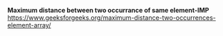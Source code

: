**Maximum distance between two occurrance of same element-IMP**
https://www.geeksforgeeks.org/maximum-distance-two-occurrences-element-array/
